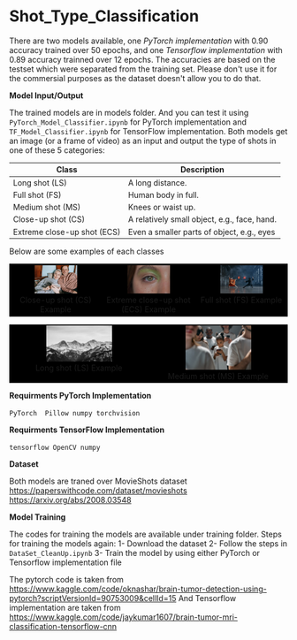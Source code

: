 # Shot_Type_Classification

There are two models available, one _PyTorch implementation_ with 0.90 accuracy trained over 50 epochs, and one _Tensorflow implementation_ with 0.89 accuracy trainned over 12 epochs. The accuracies are based on the testset which were separated from the training set.
Please don't use it for the commersial purposes as the dataset doesn't allow you to do that.


**Model Input/Output**

The trained models are in models folder. And you can test it using `PyTorch_Model_Classifier.ipynb` for PyTorch implementation and `TF_Model_Classifier.ipynb` for TensorFlow implementation.
Both models get an image (or a frame of video) as an input and output the type of shots in one of these 5 categories:

| Class                        | Description                                   |
|------------------------------|-----------------------------------------------|
| Long shot (LS)               | A long distance.                              |
| Full shot (FS)               | Human body in full.                           | 
| Medium shot (MS)             | Knees or waist up.                            |
| Close-up shot (CS)           | A relatively small object, e.g., face, hand.  |
| Extreme close-up shot (ECS)  | Even a smaller parts of object, e.g., eyes    |


Below are some examples of each classes

<div align="center">
  <table border="0" bgcolor="#000000">
      <tr>
        <td valign="top" align="center"><img src="/examples/1.jpg" width="50%"></img> <br />Close-up shot (CS) Example</td>
        <td valign="top" align="center"> <img src="/examples/2.jpg" width="50%"></img> <br />Extreme close-up shot (ECS) Example </td>
        <td valign="top" align="center"> <img src="/examples/3.jpg" width="50%"></img> <br />Full shot (FS) Example </td>
      </tr>
    </table>
    
  <table border="0" bgcolor="#000000">
      <tr>
        <td valign="top" align="center"><img src="/examples/4.jpg" width="50%"></img><br /> Long shot (LS) Example</td>
        <td valign="top" align="center"><img src="/examples/5.jpg" width="50%"></img><br /> Medium shot (MS) Example </td>
      </tr>
    </table>
</div>




**Requirments PyTorch Implementation**

`PyTorch 
Pillow
numpy
torchvision`

**Requirments TensorFlow Implementation**

`tensorflow
OpenCV
numpy
`


**Dataset**

Both models are traned over MovieShots dataset https://paperswithcode.com/dataset/movieshots 
https://arxiv.org/abs/2008.03548


**Model Training**

The codes for training the models are available under training folder.
Steps for training the models again:
1- Download the dataset
2- Follow the steps in `DataSet_CleanUp.ipynb`
3- Train the model by using either PyTorch or Tensorflow implementation file

The pytorch code is taken from https://www.kaggle.com/code/oknashar/brain-tumor-detection-using-pytorch?scriptVersionId=90753009&cellId=15
And Tensorflow implementation are taken from https://www.kaggle.com/code/jaykumar1607/brain-tumor-mri-classification-tensorflow-cnn

